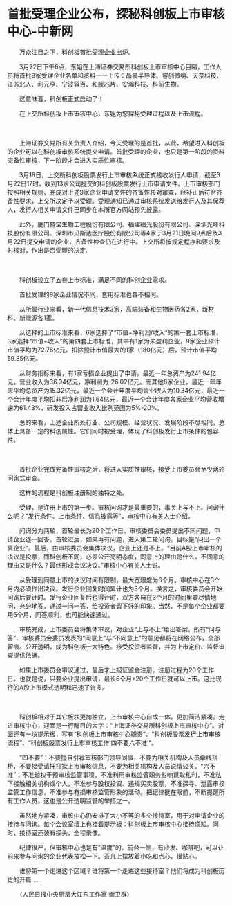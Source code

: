 # 首批受理企业公布，探秘科创板上市审核中心-中新网

　　万众注目之下，科创板首批受理企业出炉。

　　3月22日下午6点，东姐在上海证券交易所科创板上市审核中心目睹，工作人员将首批9家受理企业名单和资料一一上传：晶晨半导体、睿创微纳、天奈科技、江苏北人、利元亨、宁波容百、和舰芯片、安瀚科技、科前生物。

　　这意味着，科创板正式启动了！

　　在上交所科创板上市审核中心，东姐为您探秘受理过程以及上市流程。


　　

　　上海证券交易所有关负责人介绍，今天受理的是首批，从此，希望进入科创板的企业可以在科创板审核系统提交申请。首批受理的企业，也只是第一阶段的资料完备性审核，下一阶段才会进入实质性审核。

　　3月18日，上交所科创板股票发行上市审核系统正式接收发行人申请，截至3月22日17时，收到13家公司提交的科创板股票发行上市申请文件。上市审核部门按照相关规则，完成对上述9家企业申请文件的齐备性核对审查，经补正后符合齐备性要求，上交所决定予以受理。受理通知已通过审核系统发送给发行人及其保荐人，发行人相关申请文件已同步在本所官方网站预先披露。

　　此外，厦门特宝生物工程股份有限公司、福建福光股份有限公司、深圳光峰科技股份有限公司、深圳市贝斯达医疗股份有限公司等4家于3月21日晚间9点后及3月22日提交申请的企业，齐备性检查仍在进行中。上交所将按规定程序和要求及时核对，作出是否受理的决定.


　　

　　科创板设立了五套上市标准，满足不同的科创企业需求。

　　首批受理的9家企业情况不同，套用标准也各不相同。

　　从所属行业来看，新一代信息技术3家，高端装备和生物医药各2家，新材料、新能源各1家。

　　从选择的上市标准来看，6家选择了“市值+净利润/收入”的第一套上市标准，3家选择“市值+收入”的第四套上市标准，其中有1家为未盈利企业，9家企业预计市值平均为72.76亿元，扣除预计市值最大的1家（180亿元）后，预计市值平均59.35亿元。

　　从财务指标来看，有1家亏损企业提出了申请，最近一年总资产为241.94亿元，营业收入为36.94亿元，净利润为-26.02亿元。而其他8家企业，最近一年年末平均总资产为15.32亿元，最近一个会计年度平均营业收入为10.34亿元，最近一个会计年度平均扣非后净利润为1.64亿元，最近一个会计年度各家企业平均营收增速为61.43%，研发投入占营业收入比例范围为5%-20%。

　　总的来看，上述企业所处行业、公司规模、经营状况、发展阶段不尽相同，总体上具备一定的科创属性。它们同时被受理，体现了科创板发行上市条件的包容性。


　　

　　首批企业完成完备性审核之后，将进入实质性审核，接受上市委员会至少两轮问询式审查。

　　这样的流程是科创板注册制的独特之处。

　　受理，是注册上市的第一步。审核问询才是最重要的，事关上与不上。问询什么呢？“发行条件、上市条件、信息披露等”，审核中心有关人士介绍。

　　问询分为两轮，首轮最长为20个工作日。审核委员会委员提出不同问题，申请企业逐一回答。首轮过后，如果再有问题，进入第二轮问询。目标是“问出一个真企业”。最后，由审核委员会集体决议，企业上还是不上。“目前A股上市审核的决议是投票，而科创板不同，必须公开亮明态度，同意上的理由是什么，不同意的理由又是什么？最终形成会议决议。”审核中心有关人士说。

　　从受理到同意上市的决议时间有限制，最大宽限度为6个月。审核中心在3个月内必须作出决议。发行企业回复时间累计也为3个月。换言之，审核委员会开始问询后要计时。发行企业回复后也得计时，双方各自在3个月的时间里要尽情地问，充分地答，通过一问一答，给投资者留下好的印象。当然，不是每个企业都要用6个月，问答顺利，也可能快速通过。

　　审核完成，上市委员会将集体审议，对企业“上与不上”给出答案。所有“问与答”、审核委员会委员发表的“同意上”与“不同意上”的意见都将在网络公布，全部留痕。公开透明，成为科创板一大特色。接受投资者监督，并为上市定价、监督审查提供依据。

　　如果上市委员会审议通过，最后才上报证监会注册。注册过程为20个工作日。也就是说，只要企业提出申请，最长6个月+20个工作日就可以上市。这比现行的A股上市模式透明和迅速了许多。


　　

　　科创板相对于其它板块更加独立，上市审核中心自成一体，更加简洁紧凑。走进审核中心，迎面是一行醒目的大字：“上海证券交易所科创板上市审核中心”。对面还有一块提示板，写有“科创板上市审核中心职责”、“科创板股票发行上市审核流程”、“科创板股票发行上市审核工作‘四不要六不准’”。

　　“四不要”：不要擅自引荐审核部门领导同事，不要为相关机构及人员牵线搭桥，不要接受请托打探上市审核信息，不要为相关机构及人员说情公关。“六不准”：不准越权干预审核监管事项，不准利用审核监管职务影响谋取私利，不准私下接触相关机构或个人，不准参与股权投资、违规买卖股票，不准探寻、泄露审核监管工作信息，不准参与有损审核监管形象的活动。把纪律挺在眼前，不断提醒所有工作人员，这也是公开透明监管的举措之一。

　　虽然地方紧凑，审核中心仍安排了大小不等的多个接待室，用于对申请企业的接待与问询。每个会议室墙上也挂着提示板：科创板上市审核中心接待须知。同时，接待室还装有探头，全程录像。

　　纪律很严，但审核中心也是有“温度”的。前台一侧，有沙发、咖啡吧，可以让前来参与问询的企业代表放松一下。茶几上摆放着小吃和点心，很贴心。

　　谁将第一个走进这个区域？谁将第一个走进这些接待室？他们将成为科创板历史的开篇……

　　（人民日报中央厨房大江东工作室 谢卫群）
